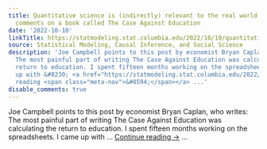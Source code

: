 ```yaml
---
title: Quantitative science is (indirectly) relevant to the real world, also some
  comments on a book called The Case Against Education
date: '2022-10-10'
linkTitle: https://statmodeling.stat.columbia.edu/2022/10/10/quantitative-science-is-indirectly-relevant-to-the-real-world-also-some-comments-on-the-case-against-education/
source: Statistical Modeling, Causal Inference, and Social Science
description: 'Joe Campbell points to this post by economist Bryan Caplan, who writes:
  The most painful part of writing The Case Against Education was calculating the
  return to education. I spent fifteen months working on the spreadsheets. I came
  up with &#8230; <a href="https://statmodeling.stat.columbia.edu/2022/10/10/quantitative-science-is-indirectly-relevant-to-the-real-world-also-some-comments-on-the-case-against-education/">Continue
  reading <span class="meta-nav">&#8594;</span></a> ...'
disable_comments: true
---
```

Joe Campbell points to this post by economist Bryan Caplan, who writes: The most painful part of writing The Case Against Education was calculating the return to education. I spent fifteen months working on the spreadsheets. I came up with &#8230; <a href="https://statmodeling.stat.columbia.edu/2022/10/10/quantitative-science-is-indirectly-relevant-to-the-real-world-also-some-comments-on-the-case-against-education/">Continue reading <span class="meta-nav">&#8594;</span></a> ...